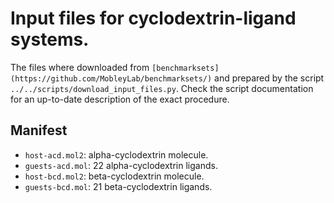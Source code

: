 # Input files for cyclodextrin-ligand systems.

The files where downloaded from `[benchmarksets](https://github.com/MobleyLab/benchmarksets/)` and prepared by the
script `../../scripts/download_input_files.py`. Check the script documentation for an up-to-date description of the
exact procedure.


## Manifest

- `host-acd.mol2`: alpha-cyclodextrin molecule.
- `guests-acd.mol`: 22 alpha-cyclodextrin ligands.
- `host-bcd.mol2`: beta-cyclodextrin molecule.
- `guests-bcd.mol`: 21 beta-cyclodextrin ligands.

